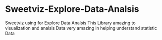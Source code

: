 # Sweetviz-Explore-Data-Analsis
Sweetviz using for Explore Data Analsis
This Library amazing to visualization and analsis Data
very amazing in helping understand statistic Data 
